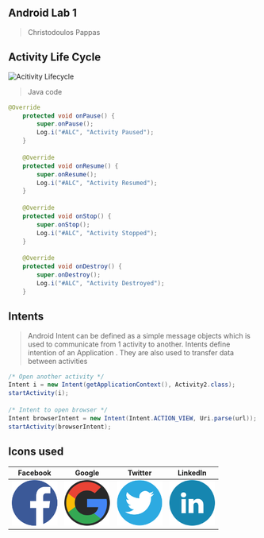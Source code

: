 ## Android Lab 1
>Christodoulos Pappas

## Activity Life Cycle
![Acitivity Lifecycle](http://www.vogella.com/tutorials/AndroidLifeCycle/images/xactivity_lifecycle10.png.pagespeed.ic.fPEkTDwujN.png)

> Java code


```java
@Override
    protected void onPause() {
        super.onPause();
        Log.i("#ALC", "Activity Paused");
    }

    @Override
    protected void onResume() {
        super.onResume();
        Log.i("#ALC", "Activity Resumed");
    }

    @Override
    protected void onStop() {
        super.onStop();
        Log.i("#ALC", "Activity Stopped");
    }

    @Override
    protected void onDestroy() {
        super.onDestroy();
        Log.i("#ALC", "Activity Destroyed");
    }

```

## Intents
>Android Intent can be defined as a simple message objects which is used to communicate from 1 activity to another. Intents define intention of an Application . They are also used to transfer data between activities

```java
/* Open another activity */
Intent i = new Intent(getApplicationContext(), Activity2.class);
startActivity(i);

/* Intent to open browser */
Intent browserIntent = new Intent(Intent.ACTION_VIEW, Uri.parse(url));
startActivity(browserIntent);
```

## Icons used

| Facebook        | Google         | Twitter       | LinkedIn       |
|:--------------:|:--------------:|:--------------:|:--------------:|
|![icon](https://github.com/Kitsopappas/android-lab1/blob/master/app/src/main/res/drawable/facebook.png)|![icon](https://github.com/Kitsopappas/android-lab1/blob/master/app/src/main/res/drawable/google.png) | ![icon](https://github.com/Kitsopappas/android-lab1/blob/master/app/src/main/res/drawable/twitter.png) |![icon](https://github.com/Kitsopappas/android-lab1/blob/master/app/src/main/res/drawable/linkedin.png)|
